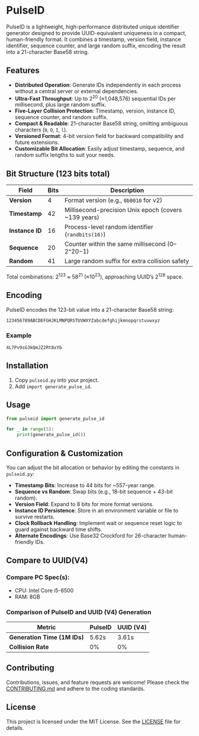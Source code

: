 # PulseID

PulseID is a lightweight, high-performance distributed unique identifier generator designed to provide UUID-equivalent uniqueness in a compact, human-friendly format. It combines a timestamp, version field, instance identifier, sequence counter, and large random suffix, encoding the result into a 21-character Base58 string.

## Features

* **Distributed Operation**: Generate IDs independently in each process without a central server or external dependencies.
* **Ultra-Fast Throughput**: Up to 2<sup>20</sup> (≈1,048,576) sequential IDs per millisecond, plus large random suffix.
* **Five-Layer Collision Protection**: Timestamp, version, instance ID, sequence counter, and random suffix.
* **Compact & Readable**: 21-character Base58 string, omitting ambiguous characters (`0`, `O`, `I`, `l`).
* **Versioned Format**: 4-bit version field for backward compatibility and future extensions.
* **Customizable Bit Allocation**: Easily adjust timestamp, sequence, and random suffix lengths to suit your needs.

## Bit Structure (123 bits total)

| Field           | Bits | Description                                           |
| --------------- | ---- | ----------------------------------------------------- |
| **Version**     | 4    | Format version (e.g., `0b0010` for v2)                |
| **Timestamp**   | 42   | Millisecond-precision Unix epoch (covers \~139 years) |
| **Instance ID** | 16   | Process-level random identifier (`randbits(16)`)      |
| **Sequence**    | 20   | Counter within the same millisecond (0–2^20−1)        |
| **Random**      | 41   | Large random suffix for extra collision safety        |

Total combinations: 2<sup>123</sup> ≈ 58<sup>21</sup> (≈10<sup>23</sup>), approaching UUID’s 2<sup>128</sup> space.

## Encoding

PulseID encodes the 123-bit value into a 21-character Base58 string:

```
123456789ABCDEFGHJKLMNPQRSTUVWXYZabcdefghijkmnopqrstuvwxyz
```

### Example

```
4L7Pv9sG3kQmJZ2Rt8xYb
```

## Installation
1. Copy `pulseid.py` into your project.
2. Add `import generate_pulse_id`.

## Usage

```python
from pulseid import generate_pulse_id

for _ in range(5):
    print(generate_pulse_id())
```

## Configuration & Customization

You can adjust the bit allocation or behavior by editing the constants in `pulseid.py`:

* **Timestamp Bits**: Increase to 44 bits for \~557-year range.
* **Sequence vs Random**: Swap bits (e.g., 18-bit sequence + 43-bit random).
* **Version Field**: Expand to 8 bits for more format versions.
* **Instance ID Persistence**: Store in an environment variable or file to survive restarts.
* **Clock Rollback Handling**: Implement wait or sequence reset logic to guard against backward time shifts.
* **Alternate Encodings**: Use Base32 Crockford for 26-character human-friendly IDs.

## Compare to UUID(V4)
### Compare PC Spec(s):
* CPU: Intel Core i5-6500
* RAM: 8GB

### **Comparison of PulseID and UUID (V4) Generation**
| Metric                       | PulseID | UUID (V4) |
| ---------------------------- | ------- | --------- |
| **Generation Time (1M IDs)** | 5.62s   | 3.61s     |
| **Collision Rate**           | 0%      | 0%        |

## Contributing

Contributions, issues, and feature requests are welcome! Please check the [CONTRIBUTING.md](CONTRIBUTING.md) and adhere to the coding standards.

## License

This project is licensed under the MIT License. See the [LICENSE](LICENSE) file for details.
